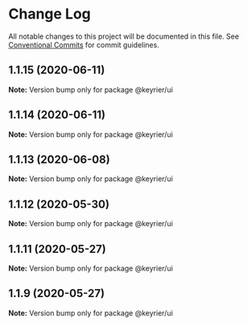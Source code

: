 # Change Log

All notable changes to this project will be documented in this file.
See [Conventional Commits](https://conventionalcommits.org) for commit guidelines.

## 1.1.15 (2020-06-11)

**Note:** Version bump only for package @keyrier/ui





## 1.1.14 (2020-06-11)

**Note:** Version bump only for package @keyrier/ui





## 1.1.13 (2020-06-08)

**Note:** Version bump only for package @keyrier/ui





## 1.1.12 (2020-05-30)

**Note:** Version bump only for package @keyrier/ui





## 1.1.11 (2020-05-27)

**Note:** Version bump only for package @keyrier/ui





## 1.1.9 (2020-05-27)

**Note:** Version bump only for package @keyrier/ui
